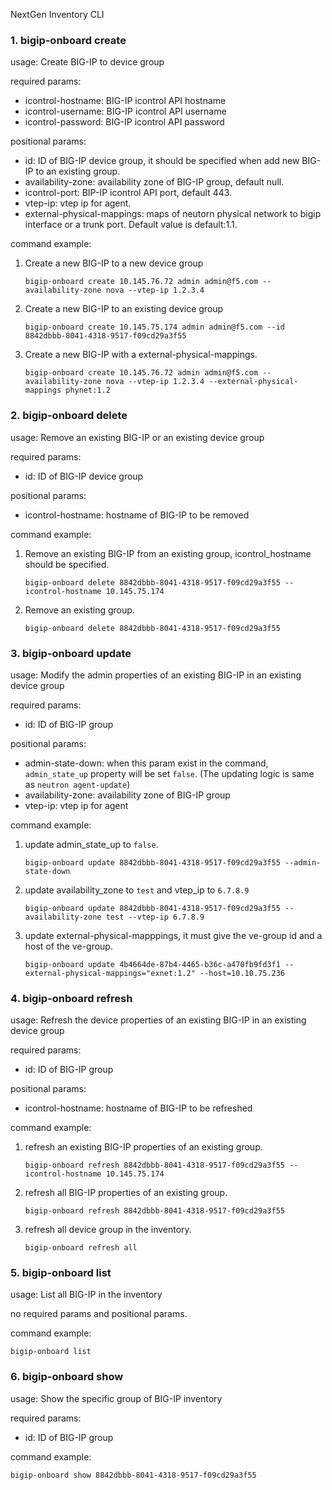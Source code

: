 NextGen Inventory CLI

### 1. bigip-onboard create
usage: Create BIG-IP to device group

required params:
- icontrol-hostname: BIG-IP icontrol API hostname
- icontrol-username: BIG-IP icontrol API username
- icontrol-password: BIG-IP icontrol API password

positional params:
- id: ID of BIG-IP device group, it should be specified when add new BIG-IP to an existing group.
- availability-zone: availability zone of BIG-IP group, default null.
- icontrol-port: BIP-IP icontrol API port, default 443.
- vtep-ip: vtep ip for agent.
- external-physical-mappings: maps of neutorn physical network to bigip interface or a trunk port. Default value is default:1.1.

command example:
1. Create a new BIG-IP to a new device group

    `bigip-onboard create 10.145.76.72 admin admin@f5.com --availability-zone nova --vtep-ip 1.2.3.4`
2. Create a new BIG-IP to an existing device group

    `bigip-onboard create 10.145.75.174 admin admin@f5.com --id 8842dbbb-8041-4318-9517-f09cd29a3f55`
3. Create a new BIG-IP with a external-physical-mappings.

    `bigip-onboard create 10.145.76.72 admin admin@f5.com --availability-zone nova --vtep-ip 1.2.3.4 --external-physical-mappings phynet:1.2`

### 2. bigip-onboard delete
usage: Remove an existing BIG-IP or an existing device group

required params:
- id: ID of BIG-IP device group

positional params:
- icontrol-hostname: hostname of BIG-IP to be removed

command example:
1. Remove an existing BIG-IP from an existing group, icontrol_hostname should be specified.

   `bigip-onboard delete 8842dbbb-8041-4318-9517-f09cd29a3f55 --icontrol-hostname 10.145.75.174`

2. Remove an existing group.

   `bigip-onboard delete 8842dbbb-8041-4318-9517-f09cd29a3f55`


### 3. bigip-onboard update
usage: Modify the admin properties of an existing BIG-IP in an existing device group

required params:
- id: ID of BIG-IP group

positional params:
- admin-state-down: when this param exist in the command, `admin_state_up` property will be set `false`.
(The updating logic is same as `neutron agent-update`)
- availability-zone: availability zone of BIG-IP group
- vtep-ip: vtep ip for agent

command example:
1. update admin_state_up to `false`.

    `bigip-onboard update 8842dbbb-8041-4318-9517-f09cd29a3f55 --admin-state-down`

2. update availability_zone to `test` and vtep_ip to `6.7.8.9`

    `bigip-onboard update 8842dbbb-8041-4318-9517-f09cd29a3f55 --availability-zone test --vtep-ip 6.7.8.9`

3. update external-physical-mapppings, it must give the ve-group id and a host of the ve-group.

    `bigip-onboard update 4b4664de-87b4-4465-b36c-a470fb9fd3f1 --external-physical-mappings="exnet:1.2" --host=10.10.75.236`

### 4. bigip-onboard refresh
usage: Refresh the device properties of an existing BIG-IP in an existing device group

required params:
- id: ID of BIG-IP group

positional params:
- icontrol-hostname: hostname of BIG-IP to be refreshed

command example:
1. refresh an existing BIG-IP properties of an existing group.

   `bigip-onboard refresh 8842dbbb-8041-4318-9517-f09cd29a3f55 --icontrol-hostname 10.145.75.174`

2. refresh all BIG-IP properties of an existing group.

   `bigip-onboard refresh 8842dbbb-8041-4318-9517-f09cd29a3f55`

3. refresh all device group in the inventory.

   `bigip-onboard refresh all`

### 5. bigip-onboard list
usage: List all BIG-IP in the inventory

no required params and positional params.

command example:

   `bigip-onboard list`

### 6. bigip-onboard show
usage: Show the specific group of BIG-IP inventory

required params:
- id: ID of BIG-IP group

command example:

   `bigip-onboard show 8842dbbb-8041-4318-9517-f09cd29a3f55`
